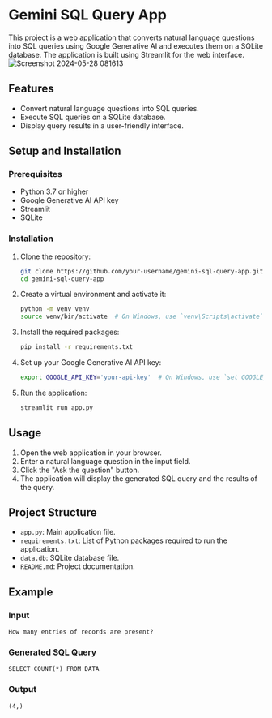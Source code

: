 # Gemini SQL Query App

This project is a web application that converts natural language questions into SQL queries using Google Generative AI and executes them on a SQLite database. The application is built using Streamlit for the web interface.
![Screenshot 2024-05-28 081613](https://github.com/phamthikimdung/chat_with_database/assets/169218029/5654d115-573f-4dae-b1ed-211c816ebf28)

## Features

- Convert natural language questions into SQL queries.
- Execute SQL queries on a SQLite database.
- Display query results in a user-friendly interface.

## Setup and Installation

### Prerequisites

- Python 3.7 or higher
- Google Generative AI API key
- Streamlit
- SQLite

### Installation

1. Clone the repository:

    ```bash
    git clone https://github.com/your-username/gemini-sql-query-app.git
    cd gemini-sql-query-app
    ```

2. Create a virtual environment and activate it:

    ```bash
    python -m venv venv
    source venv/bin/activate  # On Windows, use `venv\Scripts\activate`
    ```

3. Install the required packages:

    ```bash
    pip install -r requirements.txt
    ```

4. Set up your Google Generative AI API key:

    ```bash
    export GOOGLE_API_KEY='your-api-key'  # On Windows, use `set GOOGLE_API_KEY=your-api-key`
    ```

5. Run the application:

    ```bash
    streamlit run app.py
    ```

## Usage

1. Open the web application in your browser.
2. Enter a natural language question in the input field.
3. Click the "Ask the question" button.
4. The application will display the generated SQL query and the results of the query.

## Project Structure

- `app.py`: Main application file.
- `requirements.txt`: List of Python packages required to run the application.
- `data.db`: SQLite database file.
- `README.md`: Project documentation.

## Example

### Input

    How many entries of records are present?

### Generated SQL Query

    SELECT COUNT(*) FROM DATA

### Output

    (4,)
